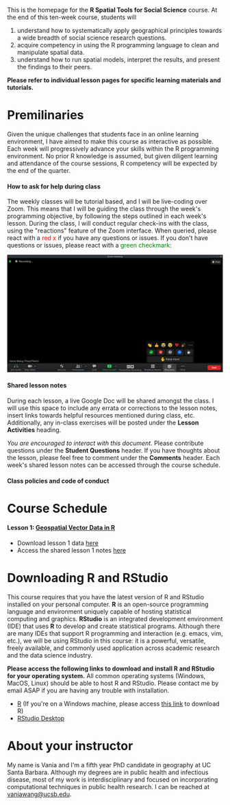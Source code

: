 This is the homepage for the **R Spatial Tools for Social Science** course. At the end of this ten-week course, students will

1. understand how to systematically apply geographical principles towards a wide breadth of social science research questions.
2. acquire competency in using the R programming language to clean and manipulate spatial data.
3. understand how to run spatial models, interpret the results, and present the findings to their peers.

**Please refer to individual lesson pages for specific learning materials and tutorials.**

# Premilinaries

Given the unique challenges that students face in an online learning environment, I have aimed to make this course as interactive as possible. Each week will progressively advance your skills within the R programming environment. No prior R knowledge is assumed, but given diligent learning and attendance of the course sessions, R competency will be expected by the end of the quarter.

#### How to ask for help during class

The weekly classes will be tutorial based, and I will be live-coding over Zoom. This means that I will be guiding the class through the week's programming objective, by following the steps outlined in each week's lesson. During the class, I will conduct regular check-ins with the class, using the "reactions" feature of the Zoom interface. When queried, please react with a <span style ="color:red">red x</span> if you have any questions or issues. If you don't have questions or issues, please react with a <span style="color:green">green checkmark</span>:

![red x green check](/images/redx_greencheck.png)

#### Shared lesson notes

During each lesson, a live Google Doc will be shared amongst the class. I will use this space to include any errata or corrections to the lesson notes, insert links towards helpful resources mentioned during class, etc. Additionally, any in-class exercises will be posted under the **Lesson Activities** heading.

*You are encouraged to interact with this document.* Please contribute questions under the **Student Questions** header. If you have thoughts about the lesson, please feel free to comment under the **Comments** header. Each week's shared lesson notes can be accessed through the course schedule.

#### Class policies and code of conduct

# Course Schedule

#### **Lesson 1**: [Geospatial Vector Data in R](geospatial-r_lesson1.md)
- Download lesson 1 data [here](/data/lanecounty_censustracts2020.zip)
- Access the shared lesson 1 notes [here](https://bit.ly/3sp08fC)

#  Downloading R and RStudio

This course requires that you have the latest version of R and RStudio installed on your personal computer. **R** is an open-source programming language and environment uniquely capable of hosting statistical computing and graphics. **RStudio** is an integrated development environment (IDE) that uses **R** to develop and create statistical programs. Although there are many IDEs that support R programming and interaction (e.g. emacs, vim, etc.), we will be using RStudio in this course: it is a powerful, versatile, freely available, and commonly used application across academic research and the data science industry. 

**Please access the following links to download and install R and RStudio for your operating system.** All common operating systems (Windows, MacOS, Linux) should be able to host R and RStudio. Please contact me by email ASAP if you are having any trouble with installation.

- [R](https://cloud.r-project.org/) (If you're on a Windows machine, please access [this link](https://cloud.r-project.org/) to download R)
- [RStudio Desktop](https://www.rstudio.com/products/rstudio/download/#download)

# About your instructor

My name is Vania and I'm a fifth year PhD candidate in geography at UC Santa Barbara. Although my degrees are in public health and infectious disease, most of my work is interdisciplinary and focused on incorporating computational techniques in public health research. I can be reached at [vaniawang@ucsb.edu](mailto:vaniawang@ucsb.edu).

